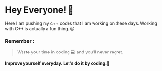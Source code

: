 # Hey Everyone!  👋
Here I am pushing my c++ codes that I am working on these days. Working with C++ is actually a fun thing. 😌

### Remember :
>Waste your time in coding 💻 and you'll never regret.

**Improve yourself everyday. Let's do it by coding.👊**
